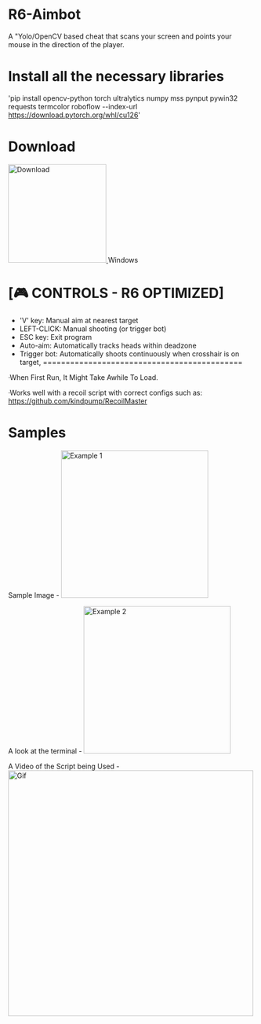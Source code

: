 # R6-Aimbot
A "Yolo/OpenCV based cheat that scans your screen and points your mouse in the direction of the player.

# Install all the necessary libraries
'pip install opencv-python torch ultralytics numpy mss pynput pywin32 requests termcolor roboflow --index-url https://download.pytorch.org/whl/cu126'

# Download 
<a href="https://drive.google.com/file/d/1ISyyVPrhUzZ4MtXgOwog_mgqx8cpF_It/view?usp=sharing">
  <img src="https://github.com/KAYAZzz/R6-Aimbot/blob/main/IMG_0549.png" alt="Download" width="200"/>
</a>
Windows

# [🎮 CONTROLS - R6 OPTIMIZED]
- 'V' key: Manual aim at nearest target
- LEFT-CLICK: Manual shooting (or trigger bot)
- ESC key: Exit program
- Auto-aim: Automatically tracks heads within deadzone
- Trigger bot: Automatically shoots continuously when crosshair is on target,
============================================

·When First Run, It Might Take Awhile To Load.

·Works well with a recoil script with correct configs such as: https://github.com/kindpump/RecoilMaster

# Samples
Sample Image -
<img src="https://github.com/KAYAZzz/R6-Aimbot/blob/main/ExampleOne.png" alt="Example 1" width="300"/>
</a>

A look at the terminal -
<img src="https://github.com/KAYAZzz/R6-Aimbot/blob/main/image-4.png" alt="Example 2" width="300"/>
</a>

A Video of the Script being Used -<img src="https://github.com/KAYAZzz/R6-Aimbot/blob/main/Examplevid1.gif" alt="Gif" width="500"/>
</a>

